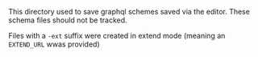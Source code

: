 This directory used to save graphql schemes saved via the editor. These schema files should not be tracked.

Files with a `-ext` suffix were created in extend mode (meaning an `EXTEND_URL` wwas provided)